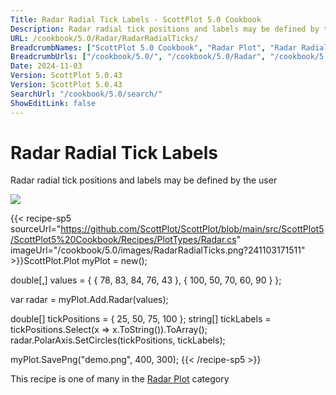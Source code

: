 ```yaml
---
Title: Radar Radial Tick Labels - ScottPlot 5.0 Cookbook
Description: Radar radial tick positions and labels may be defined by the user
URL: /cookbook/5.0/Radar/RadarRadialTicks/
BreadcrumbNames: ["ScottPlot 5.0 Cookbook", "Radar Plot", "Radar Radial Tick Labels"]
BreadcrumbUrls: ["/cookbook/5.0/", "/cookbook/5.0/Radar", "/cookbook/5.0/Radar/RadarRadialTicks"]
Date: 2024-11-03
Version: ScottPlot 5.0.43
Version: ScottPlot 5.0.43
SearchUrl: "/cookbook/5.0/search/"
ShowEditLink: false
---
```



<div class='d-flex align-items-center mt-5'>
<h1 class='me-2 text-dark my-0 border-0'>Radar Radial Tick Labels</h1>
</div>

Radar radial tick positions and labels may be defined by the user

[![](/cookbook/5.0/images/RadarRadialTicks.png?241103171511)](/cookbook/5.0/images/RadarRadialTicks.png?241103171511)

{{< recipe-sp5 sourceUrl="https://github.com/ScottPlot/ScottPlot/blob/main/src/ScottPlot5/ScottPlot5%20Cookbook/Recipes/PlotTypes/Radar.cs" imageUrl="/cookbook/5.0/images/RadarRadialTicks.png?241103171511" >}}ScottPlot.Plot myPlot = new();

double[,] values = {
    { 78,  83, 84, 76, 43 },
    { 100, 50, 70, 60, 90 }
};

var radar = myPlot.Add.Radar(values);

double[] tickPositions = { 25, 50, 75, 100 };
string[] tickLabels = tickPositions.Select(x => x.ToString()).ToArray();
radar.PolarAxis.SetCircles(tickPositions, tickLabels);

myPlot.SavePng("demo.png", 400, 300);
{{< /recipe-sp5 >}}

<div class='my-5 text-center'>This recipe is one of many in the <a href='/cookbook/5.0/Radar'>Radar Plot</a> category</div>



